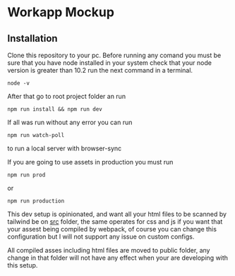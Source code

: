 # Workapp Mockup

## Installation
Clone this repository to your pc. Before running any comand you must be sure that you have node installed in your system
check that your node version is greater than 10.2 
run the next command in a terminal.
```
node -v
```

After that go to root project folder an run
```
npm run install && npm run dev
```

If all was run without any error you can run 
```
npm run watch-poll
``` 
to run a local server with browser-sync

If you are going to use assets in production you must run 
```
npm run prod 
```
or 
```
npm run production
``` 

This dev setup is opinionated, and want all your html files to be scanned by tailwind be on [src](/src) folder, the same operates for css and js if you want that your assest being compiled by webpack,
of course you can change this configuration but I will not support any issue on custom configs.

All compiled asses including html files are moved to public folder, any change in that folder will not have any effect when your are developing with this setup.

